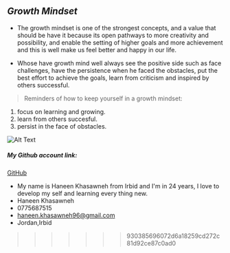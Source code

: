 ## *Growth Mindset*

* The growth mindset is one of the strongest concepts, and a value that should be have it because its open pathways to more creativity and possibility, and enable the setting of higher goals and more achievement and this is well make us feel better and happy in our life. 

* Whose have growth mind well always see the positive side such as face challenges, have the persistence when he faced the obstacles, put the best effort to achieve the goals, learn from criticism and  inspired by others successful.

> Reminders of how to keep yourself in a growth mindset:

1. focus on learning and growing.
2. learn from others succesful.
3. persist in the face of obstacles.

![Alt Text](https://teacherbooker.com/wp-content/uploads/2017/10/Blog-pic-growth-mindset.jpg)


##### My Github account link:

[GitHub](https://github.com/HaneenKh88)


* My name is Haneen Khasawneh from Irbid and I'm in 24 years, I love to develop my self and learning every thing new. 
* Haneen Khasawneh 
* 0775687515
* haneen.khasawneh96@gmail.com
* Jordan,Irbid
>>>>>>> 930385696072d6a18259cd272c81d92ce87c0ad0
